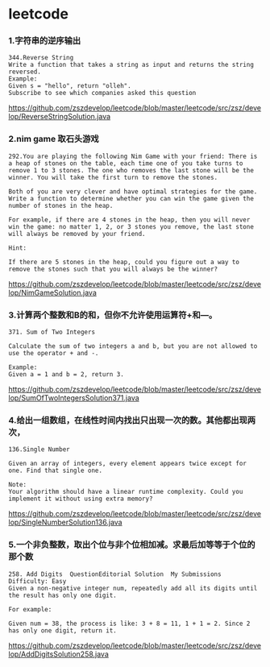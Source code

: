 # leetcode



### 1.字符串的逆序输出
	344.Reverse String
	Write a function that takes a string as input and returns the string reversed.
	Example:
	Given s = "hello", return "olleh".
	Subscribe to see which companies asked this question
	
<https://github.com/zszdevelop/leetcode/blob/master/leetcode/src/zsz/develop/ReverseStringSolution.java>

### 2.nim game 取石头游戏


	292.You are playing the following Nim Game with your friend: There is a heap of stones on the table, each time one of you take turns to remove 1 to 3 stones. The one who removes the last stone will be the winner. You will take the first turn to remove the stones.

	Both of you are very clever and have optimal strategies for the game. Write a function to determine whether you can win the game given the number of stones in the heap.

	For example, if there are 4 stones in the heap, then you will never win the game: no matter 1, 2, or 3 stones you remove, the last stone will always be removed by your friend.

	Hint:

	If there are 5 stones in the heap, could you figure out a way to remove the stones such that you will always be the winner?
	
	
<https://github.com/zszdevelop/leetcode/blob/master/leetcode/src/zsz/develop/NimGameSolution.java>

### 3.计算两个整数和B的和，但你不允许使用运算符+和—。

	371. Sum of Two Integers

	Calculate the sum of two integers a and b, but you are not allowed to use the operator + and -.

	Example:
	Given a = 1 and b = 2, return 3.




<https://github.com/zszdevelop/leetcode/blob/master/leetcode/src/zsz/develop/SumOfTwoIntegersSolution371.java>

### 4.给出一组数组，在线性时间内找出只出现一次的数。其他都出现两次，

	136.Single Number

	Given an array of integers, every element appears twice except for one. Find that single one.

	Note:
	Your algorithm should have a linear runtime complexity. Could you implement it without using extra memory?
	
<https://github.com/zszdevelop/leetcode/blob/master/leetcode/src/zsz/develop/SingleNumberSolution136.java>

### 5.一个非负整数，取出个位与非个位相加减。求最后加等等于个位的那个数

	258. Add Digits  QuestionEditorial Solution  My Submissions
	Difficulty: Easy
	Given a non-negative integer num, repeatedly add all its digits until the result has only one digit.

	For example:

	Given num = 38, the process is like: 3 + 8 = 11, 1 + 1 = 2. Since 2 has only one digit, return it.


<https://github.com/zszdevelop/leetcode/blob/master/leetcode/src/zsz/develop/AddDigitsSolution258.java>

